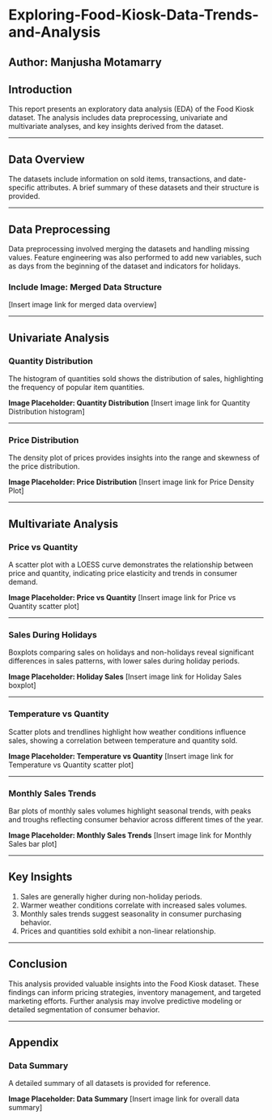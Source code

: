 # Exploring-Food-Kiosk-Data-Trends-and-Analysis
## Author: Manjusha Motamarry

## Introduction

This report presents an exploratory data analysis (EDA) of the Food Kiosk dataset. The analysis includes data preprocessing, univariate and multivariate analyses, and key insights derived from the dataset.

---

## Data Overview

The datasets include information on sold items, transactions, and date-specific attributes. A brief summary of these datasets and their structure is provided.

---

## Data Preprocessing

Data preprocessing involved merging the datasets and handling missing values. Feature engineering was also performed to add new variables, such as days from the beginning of the dataset and indicators for holidays.

### Include Image: Merged Data Structure
[Insert image link for merged data overview]

---

## Univariate Analysis

### Quantity Distribution

The histogram of quantities sold shows the distribution of sales, highlighting the frequency of popular item quantities.

**Image Placeholder: Quantity Distribution**
[Insert image link for Quantity Distribution histogram]

---

### Price Distribution

The density plot of prices provides insights into the range and skewness of the price distribution.

**Image Placeholder: Price Distribution**
[Insert image link for Price Density Plot]

---

## Multivariate Analysis

### Price vs Quantity

A scatter plot with a LOESS curve demonstrates the relationship between price and quantity, indicating price elasticity and trends in consumer demand.

**Image Placeholder: Price vs Quantity**
[Insert image link for Price vs Quantity scatter plot]

---

### Sales During Holidays

Boxplots comparing sales on holidays and non-holidays reveal significant differences in sales patterns, with lower sales during holiday periods.

**Image Placeholder: Holiday Sales**
[Insert image link for Holiday Sales boxplot]

---

### Temperature vs Quantity

Scatter plots and trendlines highlight how weather conditions influence sales, showing a correlation between temperature and quantity sold.

**Image Placeholder: Temperature vs Quantity**
[Insert image link for Temperature vs Quantity scatter plot]

---

### Monthly Sales Trends

Bar plots of monthly sales volumes highlight seasonal trends, with peaks and troughs reflecting consumer behavior across different times of the year.

**Image Placeholder: Monthly Sales Trends**
[Insert image link for Monthly Sales bar plot]

---

## Key Insights

1. Sales are generally higher during non-holiday periods.
2. Warmer weather conditions correlate with increased sales volumes.
3. Monthly sales trends suggest seasonality in consumer purchasing behavior.
4. Prices and quantities sold exhibit a non-linear relationship.

---

## Conclusion

This analysis provided valuable insights into the Food Kiosk dataset. These findings can inform pricing strategies, inventory management, and targeted marketing efforts. Further analysis may involve predictive modeling or detailed segmentation of consumer behavior.

---

## Appendix

### Data Summary

A detailed summary of all datasets is provided for reference.

**Image Placeholder: Data Summary**
[Insert image link for overall data summary]
